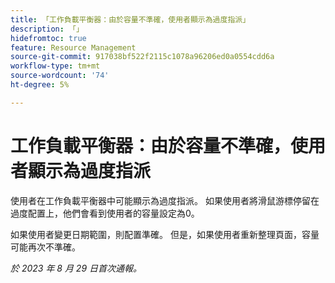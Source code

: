```yaml
---
title: 「工作負載平衡器：由於容量不準確，使用者顯示為過度指派」
description: 「」
hidefromtoc: true
feature: Resource Management
source-git-commit: 917038bf522f2115c1078a96206ed0a0554cdd6a
workflow-type: tm+mt
source-wordcount: '74'
ht-degree: 5%

---
```



# 工作負載平衡器：由於容量不準確，使用者顯示為過度指派

使用者在工作負載平衡器中可能顯示為過度指派。 如果使用者將滑鼠游標停留在過度配置上，他們會看到使用者的容量設定為0。

如果使用者變更日期範圍，則配置準確。 但是，如果使用者重新整理頁面，容量可能再次不準確。

_於 2023 年 8 月 29 日首次通報。_
